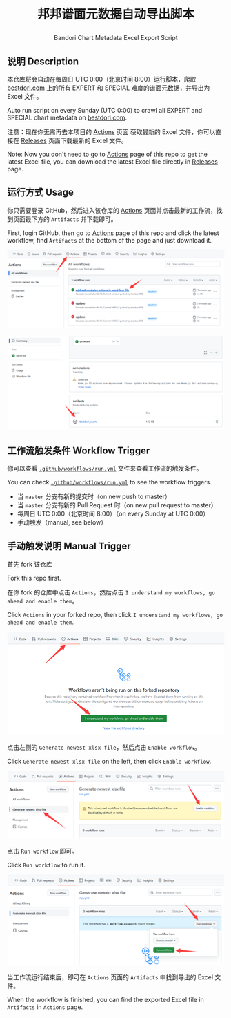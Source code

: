 # <p align="center">邦邦谱面元数据自动导出脚本
<p align="center">Bandori Chart Metadata Excel Export Script

## 说明 Description

本仓库将会自动在每周日 UTC 0:00（北京时间 8:00）运行脚本，爬取 [bestdori.com](https://bestdori.com) 上的所有 EXPERT 和 SPECIAL 难度的谱面元数据，并导出为 Excel 文件。

Auto run script on every Sunday (UTC 0:00) to crawl all EXPERT and SPECIAL chart metadata on [bestdori.com](https://bestdori.com).

注意：现在你无需再去本项目的 [Actions](https://github.com/zhanbao2000/BandoriChartExcel/actions) 页面 获取最新的 Excel 文件，你可以直接在 [Releases](https://github.com/zhanbao2000/BandoriChartExcel/releases) 页面下载最新的 Excel 文件。

Note: Now you don't need to go to [Actions](https://github.com/zhanbao2000/BandoriChartExcel/actions) page of this repo to get the latest Excel file, you can download the latest Excel file directly in [Releases](https://github.com/zhanbao2000/BandoriChartExcel/releases) page.

## 运行方式 Usage

你只需要登录 GitHub，然后进入该仓库的 [Actions](https://github.com/zhanbao2000/BandoriChartExcel/actions) 页面并点击最新的工作流，找到页面最下方的 `Artifacts` 并下载即可。

First, login GitHub, then go to [Actions](https://github.com/zhanbao2000/BandoriChartExcel/actions) page of this repo and click the latest workflow, find `Artifacts` at the bottom of the page and just download it.

![1](assets/1.png)

![2](assets/2.png)

## 工作流触发条件 Workflow Trigger

你可以查看 [`.github/workflows/run.yml`](.github/workflows/run.yml) 文件来查看工作流的触发条件。

You can check [`.github/workflows/run.yml`](.github/workflows/run.yml) to see the workflow triggers.

 - 当 `master` 分支有新的提交时（on new push to master）
 - 当 `master` 分支有新的 Pull Request 时（on new pull request to master）
 - 每周日 UTC 0:00（北京时间 8:00）（on every Sunday at UTC 0:00）
 - 手动触发（manual, see below）

## 手动触发说明 Manual Trigger

首先 fork 该仓库

Fork this repo first.

在你 fork 的仓库中点击 `Actions`，然后点击 `I understand my workflows, go ahead and enable them`。

Click `Actions` in your forked repo, then click `I understand my workflows, go ahead and enable them`.

![3](assets/3.png)

点击左侧的 `Generate newest xlsx file`，然后点击 `Enable workflow`。

Click `Generate newest xlsx file` on the left, then click `Enable workflow`.

![4](assets/4.png)

点击 `Run workflow` 即可。

Click `Run workflow` to run it.

![5](assets/5.png)

当工作流运行结束后，即可在 `Actions` 页面的 `Artifacts` 中找到导出的 Excel 文件。

When the workflow is finished, you can find the exported Excel file in `Artifacts` in `Actions` page.
